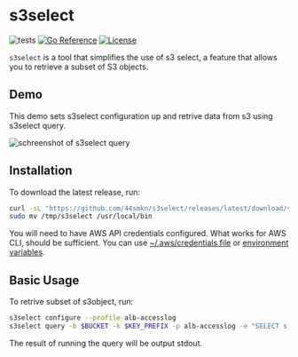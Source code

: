 # s3select

![tests](https://github.com/44smkn/s3select/actions/workflows/tests.yaml/badge.svg)
[![Go Reference](https://pkg.go.dev/badge/github.com/44smkn/s3select.svg)](https://pkg.go.dev/github.com/44smkn/s3select)
[![License](https://img.shields.io/badge/License-Apache%202.0-blue.svg)](https://opensource.org/licenses/Apache-2.0)

`s3select` is a tool that simplifies the use of s3 select, a feature that allows you to retrieve a subset of S3 objects.

## Demo

This demo sets s3select configuration up and retrive data from s3 using s3select query.

![schreenshot of s3select query](https://raw.githubusercontent.com/44smkn/s3select/main/.github/images/s3select_screenshot.gif)

## Installation

To download the latest release, run:

```bash
curl -sL "https://github.com/44smkn/s3select/releases/latest/download/s3select_$(uname -s)_amd64.tar.gz" | tar xz -C /tmp
sudo mv /tmp/s3select /usr/local/bin
```

You will need to have AWS API credentials configured. What works for AWS CLI, should be sufficient. You can use [~/.aws/credentials file](https://docs.aws.amazon.com/cli/latest/userguide/cli-configure-files.html) or [environment variables](https://docs.aws.amazon.com/cli/latest/userguide/cli-configure-envvars.html#envvars-set).

## Basic Usage

To retrive subset of s3object, run:

```sh
s3select configure --profile alb-accesslog
s3select query -b $BUCKET -k $KEY_PREFIX -p alb-accesslog -e "SELECT s._9 as elb_status_code, s._13 as request FROM s3object s WHERE s._1 = 'https'
```

The result of running the query will be output stdout.
